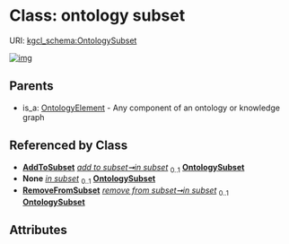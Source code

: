 
# Class: ontology subset




URI: [kgcl_schema:OntologySubset](https://w3id.org/kgcl-schema/OntologySubset)


[![img](https://yuml.me/diagram/nofunky;dir:TB/class/[RemoveFromSubset],[AddToSubset]++-%20in%20subset%200..1>[OntologySubset],[SubsetMembershipChange]++-%20in%20subset%200..1>[OntologySubset],[RemoveFromSubset]++-%20in%20subset%200..1>[OntologySubset],[OntologyElement]^-[OntologySubset],[SubsetMembershipChange],[OntologyElement],[AddToSubset])](https://yuml.me/diagram/nofunky;dir:TB/class/[RemoveFromSubset],[AddToSubset]++-%20in%20subset%200..1>[OntologySubset],[SubsetMembershipChange]++-%20in%20subset%200..1>[OntologySubset],[RemoveFromSubset]++-%20in%20subset%200..1>[OntologySubset],[OntologyElement]^-[OntologySubset],[SubsetMembershipChange],[OntologyElement],[AddToSubset])

## Parents

 *  is_a: [OntologyElement](OntologyElement.md) - Any component of an ontology or knowledge graph

## Referenced by Class

 *  **[AddToSubset](AddToSubset.md)** *[add to subset➞in subset](add_to_subset_in_subset.md)*  <sub>0..1</sub>  **[OntologySubset](OntologySubset.md)**
 *  **None** *[in subset](in_subset.md)*  <sub>0..1</sub>  **[OntologySubset](OntologySubset.md)**
 *  **[RemoveFromSubset](RemoveFromSubset.md)** *[remove from subset➞in subset](remove_from_subset_in_subset.md)*  <sub>0..1</sub>  **[OntologySubset](OntologySubset.md)**

## Attributes

